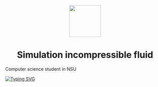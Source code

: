 <div id="header" align="center">
  <img src="https://media.giphy.com/media/xTiN0GCrD3iqO4CRZm/giphy.gif" width="100"/>
</div>

<h1 align="center">Simulation incompressible fluid <a href="https://daniilshat.ru/" target="_blank"></a></h1>
<align="center">Computer science student in NSU</h1>

[![Typing SVG](https://readme-typing-svg.herokuapp.com?color=%2336BCF7&lines=Our+team:+Valentin,+Ivan,+Pavel)](https://git.io/typing-svg)

